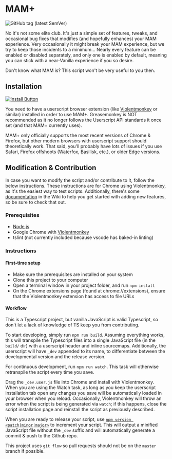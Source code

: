 # MAM+

![GitHub tag (latest SemVer)](https://img.shields.io/github/v/tag/gardenshade/mam-plus?label=version)

No it's not some elite club. It's just a simple set of features, tweaks, and occasional bug fixes that modifies (and hopefully enhances) your MAM experience. Very occasionally it might break your MAM experience, but we try to keep those incidents to a minimum... Nearly every feature can be enabled or disabled separately, and only one is enabled by default, meaning you can stick with a near-Vanilla experience if you so desire.

Don't know what MAM is? This script won't be very useful to you then.

## Installation

[![Install Button](https://img.shields.io/badge/Install-Click%20Here-green?style=for-the-badge&logo=DocuSign)](https://github.com/gardenshade/mam-plus/raw/master/release/mam-plus.user.js)

You need to have a userscript browser extension (like [Violentmonkey](https://violentmonkey.github.io/get-it/) or similar) installed in order to use MAM+. Greasemonkey is NOT recommended as it no longer follows the Userscript API standards it once set (and that MAM+ currently uses).

MAM+ only officially supports the most recent versions of Chrome & Firefox, but other modern browsers with userscript support should theoretically work. That said, you'll probably have lots of issues if you use Safari, Firefox offshoots (Waterfox, Basilisk, etc.), or older Edge versions.

## Modification & Contribution

In case you want to modify the script and/or contribute to it, follow the below instructions. These instructions are for Chrome using Violentmonkey, as it's the easiest way to test scripts. Additionally, there's some [documentation](https://github.com/gardenshade/mam-plus/wiki) in the Wiki to help you get started with adding new features, so be sure to check that out.

### Prerequisites

-   [Node.js](https://nodejs.org/en/download/)
-   Google Chrome with [Violentmonkey](https://violentmonkey.github.io/get-it/)
-   tslint (not currently included because vscode has baked-in linting)

### Instructions

#### First-time setup

-   Make sure the prerequisites are installed on your system
-   Clone this project to your computer
-   Open a terminal window in your project folder, and run `npm install`
-   On the Chrome extensions page (found at chrome://extensions), ensure that the Violentmonkey extension has access to file URLs

#### Workflow

This is a Typescript project, but vanilla JavaScript is valid Typescript, so don't let a lack of knowledge of TS keep you from contributing.

To start developing, simply run `npm run build`. Assuming everything works, this will transpile the Typescript files into a single JavaScript file (in the `build/` dir) with a userscript header and inline sourcemaps. Additionally, the userscript will have `_dev` appended to its name, to differentiate between the developmental version and the release version.

For continuous development, run `npm run watch`. This task will otherwise retranspile the script every time you save.

Drag the `_dev.user.js` file into Chrome and install with Violentmonkey. When you are using the Watch task, as long as you keep the userscript installation tab open any changes you save will be automatically loaded in your browser when you reload. Occasionally, Violentmonkey will throw an error when the script is being generated via `watch`; if this happens, close the script installation page and reinstall the script as previously described.

When you are ready to release your script, use [`npm version <patch|minor|major>`](https://docs.npmjs.com/cli/version) to increment your script. This will output a minified JavaScript file without the `_dev` suffix and will automatically generate a commit & push to the Github repo.

This project uses `git flow` so pull requests should not be on the `master` branch if possible.
